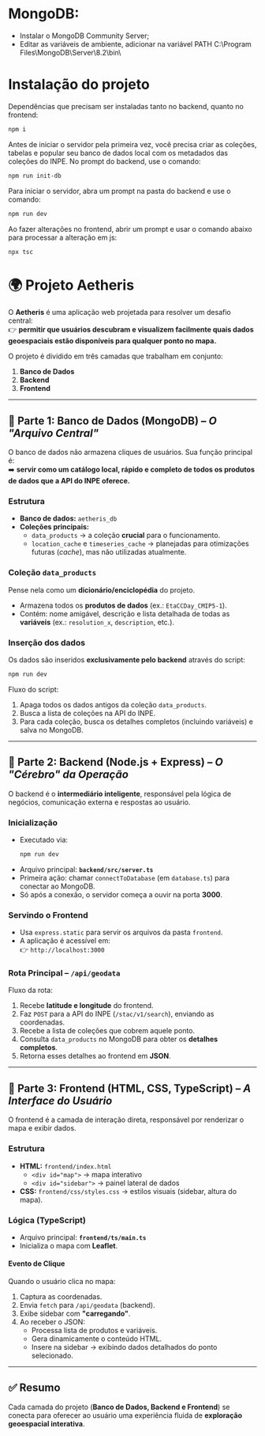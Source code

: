 # MongoDB:
- Instalar o MongoDB Community Server;
- Editar as variáveis de ambiente, adicionar na variável PATH C:\Program Files\MongoDB\Server\8.2\bin\


# Instalação do projeto
Dependências que precisam ser instaladas tanto no backend, quanto no frontend:
```bash
npm i
```

Antes de iniciar o servidor pela primeira vez, você precisa criar as coleções, tabelas e popular seu banco de dados local com os metadados das coleções do INPE. No prompt do backend, use o comando:
```bash
npm run init-db
```

Para iniciar o servidor, abra um prompt na pasta do backend e use o comando:
```bash
npm run dev
```

Ao fazer alterações no frontend, abrir um prompt e usar o comando abaixo para processar a alteração em js:
```bash
npx tsc
```

# 🌍 Projeto Aetheris

O **Aetheris** é uma aplicação web projetada para resolver um desafio central:  
👉 **permitir que usuários descubram e visualizem facilmente quais dados geoespaciais estão disponíveis para qualquer ponto no mapa.**

O projeto é dividido em três camadas que trabalham em conjunto:  
1. **Banco de Dados**  
2. **Backend**  
3. **Frontend**

---

## 🔹 Parte 1: Banco de Dados (MongoDB) – *O "Arquivo Central"*

O banco de dados não armazena cliques de usuários. Sua função principal é:  
➡️ **servir como um catálogo local, rápido e completo de todos os produtos de dados que a API do INPE oferece.**

### Estrutura
- **Banco de dados:** `aetheris_db`  
- **Coleções principais:**  
  - `data_products` → a coleção **crucial** para o funcionamento.  
  - `location_cache` e `timeseries_cache` → planejadas para otimizações futuras (*cache*), mas não utilizadas atualmente.  

### Coleção `data_products`
Pense nela como um **dicionário/enciclopédia** do projeto.  
- Armazena todos os **produtos de dados** (ex.: `EtaCCDay_CMIP5-1`).  
- Contém: nome amigável, descrição e lista detalhada de todas as **variáveis** (ex.: `resolution_x`, `description`, etc.).  

### Inserção dos dados
Os dados são inseridos **exclusivamente pelo backend** através do script:  
```bash
npm run dev
```

Fluxo do script:
1. Apaga todos os dados antigos da coleção `data_products`.  
2. Busca a lista de coleções na API do INPE.  
3. Para cada coleção, busca os detalhes completos (incluindo variáveis) e salva no MongoDB.  

---

## 🔹 Parte 2: Backend (Node.js + Express) – *O "Cérebro" da Operação*

O backend é o **intermediário inteligente**, responsável pela lógica de negócios, comunicação externa e respostas ao usuário.  

### Inicialização
- Executado via:  
  ```bash
  npm run dev
  ```
- Arquivo principal: **`backend/src/server.ts`**  
- Primeira ação: chamar `connectToDatabase` (em `database.ts`) para conectar ao MongoDB.  
- Só após a conexão, o servidor começa a ouvir na porta **3000**.  

### Servindo o Frontend
- Usa `express.static` para servir os arquivos da pasta `frontend`.  
- A aplicação é acessível em:  
  👉 `http://localhost:3000`

### Rota Principal – `/api/geodata`
Fluxo da rota:
1. Recebe **latitude e longitude** do frontend.  
2. Faz `POST` para a API do INPE (`/stac/v1/search`), enviando as coordenadas.  
3. Recebe a lista de coleções que cobrem aquele ponto.  
4. Consulta `data_products` no MongoDB para obter os **detalhes completos**.  
5. Retorna esses detalhes ao frontend em **JSON**.  

---

## 🔹 Parte 3: Frontend (HTML, CSS, TypeScript) – *A Interface do Usuário*

O frontend é a camada de interação direta, responsável por renderizar o mapa e exibir dados.  

### Estrutura
- **HTML:** `frontend/index.html`  
  - `<div id="map">` → mapa interativo  
  - `<div id="sidebar">` → painel lateral de dados  
- **CSS:** `frontend/css/styles.css` → estilos visuais (sidebar, altura do mapa).  

### Lógica (TypeScript)
- Arquivo principal: **`frontend/ts/main.ts`**  
- Inicializa o mapa com **Leaflet**.  

#### Evento de Clique
Quando o usuário clica no mapa:
1. Captura as coordenadas.  
2. Envia `fetch` para `/api/geodata` (backend).  
3. Exibe sidebar com **"carregando"**.  
4. Ao receber o JSON:  
   - Processa lista de produtos e variáveis.  
   - Gera dinamicamente o conteúdo HTML.  
   - Insere na sidebar → exibindo dados detalhados do ponto selecionado.  

---

## ✅ Resumo
Cada camada do projeto (**Banco de Dados, Backend e Frontend**) se conecta para oferecer ao usuário uma experiência fluida de **exploração geoespacial interativa**.  
